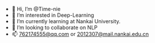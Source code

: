 - 👋 Hi, I’m @Time-nie
- 👀 I’m interested in Deep-Learning
- 🌱 I’m currently learning at Nankai University.
- 💞️ I’m looking to collaborate on NLP
- 📫 762174555@qq.com or 2012307@mail.nankai.edu.cn

<!---
Time-nie/Time-nie is a ✨ special ✨ repository because its `README.md` (this file) appears on your GitHub profile.
You can click the Preview link to take a look at your changes.
--->
